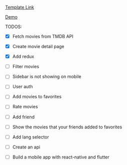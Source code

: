 <a href="https://github.com/mazyar1128/tailwindcss-movie-dashboard" target="_blank">Template Link</a>

<a href="movieapp.amddns.com" target="_blank">Demo</a>

TODOS:

- [x] Fetch movies from TMDB API
- [x] Create movie detail page
- [x] Add redux
- [ ] Filter movies
- [ ] Sidebar is not showing on mobile
- [ ] User auth
- [ ] Add movies to favorites
- [ ] Rate movies
- [ ] Add friend
- [ ] Show the movies that your friends added to favorites
- [ ] Add lang selector
- [ ] Create an api
- [ ] Build a mobile app with react-native and flutter

